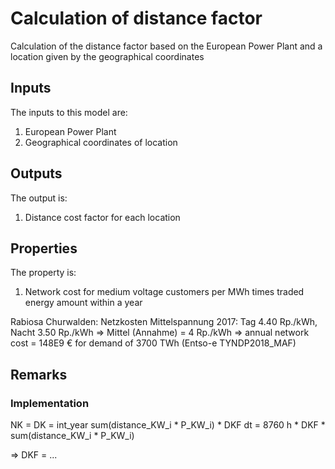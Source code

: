 # Calculation of distance factor
Calculation of the distance factor based on the European Power Plant and a location given by the geographical coordinates 

## Inputs
The inputs to this model are:

1. European Power Plant
2. Geographical coordinates of location

## Outputs

The output is:

1. Distance cost factor for each location

## Properties

The property is:

1. Network cost for medium voltage customers per MWh times traded energy amount within a year

Rabiosa Churwalden: Netzkosten Mittelspannung 2017: Tag 4.40 Rp./kWh, Nacht 3.50 Rp./kWh => Mittel (Annahme) = 4 Rp./kWh
=> annual network cost = 148E9 € for demand of 3700 TWh (Entso-e TYNDP2018_MAF)

## Remarks

### Implementation

NK = DK = int_year sum(distance_KW_i * P_KW_i) * DKF dt = 8760 h * DKF * sum(distance_KW_i * P_KW_i)

=> DKF = ... 
